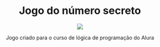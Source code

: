 <h1 align="center"> Jogo do número secreto </h1>
<p align="center">
<img loading="Badge em desenvolvimento" src="https://img.shields.io/badge/Status-Em_desenvolvimento-blue"/>
</p>
<p align="center">Jogo criado para o curso de lógica de programação do Alura</p>
